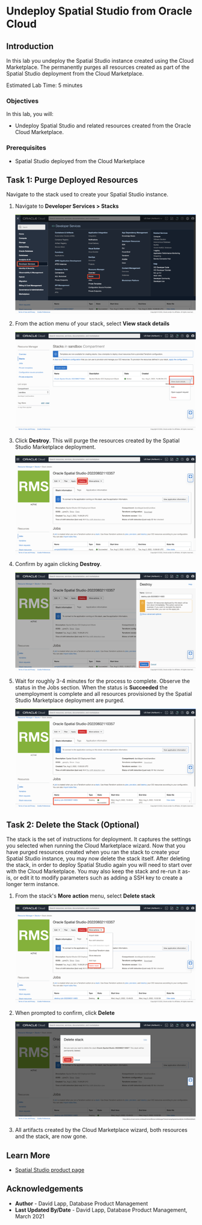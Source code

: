 # Undeploy Spatial Studio from Oracle Cloud

## Introduction

In this lab you undeploy the Spatial Studio instance created using the Cloud Marketplace. The permanently purges all resources created as part of the Spatial Studio deployment from the Cloud Marketplace. 

Estimated Lab Time: 5 minutes

### Objectives

In this lab, you will:
* Undeploy Spatial Studio and related resources created from the Oracle Cloud Marketplace.

### Prerequisites

* Spatial Studio deployed from the Cloud Marketplace

<!-- *This is the "fold" - below items are collapsed by default* -->

## Task 1: Purge Deployed Resources

Navigate to the stack used to create your Spatial Studio instance.

1. Navigate to **Developer Services > Stacks**

   ![Image alt text](images/teardown-01.png)

2. From the action menu of your stack, select **View stack details** 

   ![Image alt text](images/teardown-02.png)

3. Click **Destroy**. This will purge the resources created by the Spatial Studio Marketplace deployment.

   ![Image alt text](images/teardown-03.png)

4. Confirm by again clicking **Destroy**. 

   ![Image alt text](images/teardown-04.png)

5. Wait for roughly 3-4 minutes for the process to complete. Observe the status in the Jobs section. When the status is **Succeeded** the unemployment is complete and all resources provisioned by the Spatial Studio Marketplace deployment are purged.

   ![Image alt text](images/teardown-05.png)

## Task 2: Delete the Stack (Optional)

The stack is the set of instructions for deployment. It captures the settings you selected when running the Cloud Marketplace wizard. Now that you have purged resources created when you ran the stack to create your Spatial Studio instance, you may now delete the stack itself. After deleting the stack, in order to deploy Spatial Studio again you will need to start over with the Cloud Marketplace. You may also keep the stack and re-run it as-is, or edit it to modify parameters such as adding a SSH key to create a longer term instance.

1. From the stack's **More action** menu, select **Delete stack**

   ![Image alt text](images/teardown-06.png)

2. When prompted to confirm, click **Delete**

   ![Image alt text](images/teardown-07.png)

3. All artifacts created by the Cloud Marketplace wizard, both resources and the stack, are now gone.





## Learn More
* [Spatial Studio product page](https://oracle.com/goto/spatial)

## Acknowledgements
* **Author** - David Lapp, Database Product Management
* **Last Updated By/Date** - David Lapp, Database Product Management, March 2021

